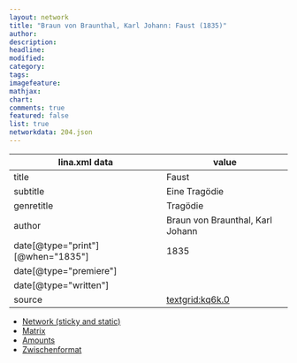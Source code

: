 ```yaml
---
layout: network
title: "Braun von Braunthal, Karl Johann: Faust (1835)"
author:
description:
headline:
modified:
category:
tags:
imagefeature: 
mathjax: 
chart: 
comments: true
featured: false
list: true
networkdata: 204.json
---
```

lina.xml data  | value
------------- | -------------
title|Faust
subtitle|Eine Tragödie
genretitle|Tragödie
author|Braun von Braunthal, Karl Johann
date[@type="print"][@when="1835"]|1835
date[@type="premiere"]|
date[@type="written"]|
source|[textgrid:kq6k.0](https://textgridlab.org/1.0/tgcrud-public/rest/textgrid:kq6k.0/data)



* [Network (sticky and static)](/linas/network204)
* [Matrix](/linas/matrix204)
* [Amounts](/linas/amount204)
* [Zwischenformat](/linas/lina204 )
